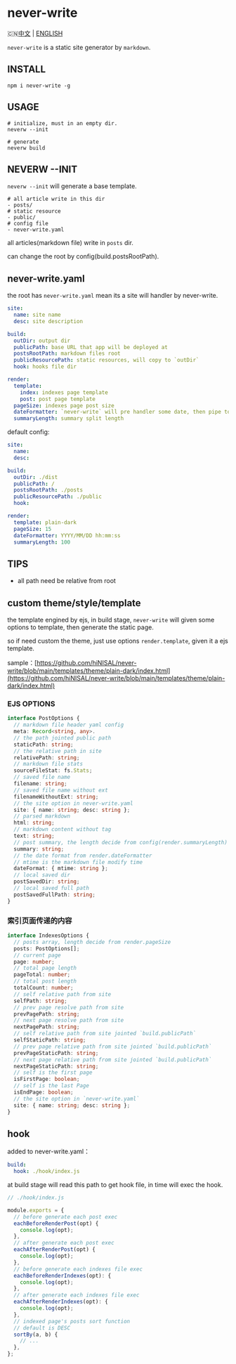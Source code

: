 # never-write

🇨🇳[中文](https://github.com/hiNISAL/never-write#never-wirte) | [ENGLISH](https://github.com/hiNISAL/never-write/blob/main/readme-en.md)


`never-write` is a static site generator by `markdown`.

## INSTALL

```shell
npm i never-write -g
```

## USAGE

```shell
# initialize, must in an empty dir.
neverw --init

# generate
neverw build
```

## NEVERW --INIT

`neverw --init` will generate a base template.

```shell
# all article write in this dir
- posts/
# static resource
- public/
# config file
- never-write.yaml
```

all articles(markdown file) write in `posts` dir.

can change the root by config(build.postsRootPath).

## never-write.yaml

the root has `never-write.yaml` mean its a site will handler by never-write.

```yaml
site:
  name: site name
  desc: site description

build:
  outDir: output dir
  publicPath: base URL that app will be deployed at
  postsRootPath: markdown files root
  publicResourcePath: static resources, will copy to `outDir`
  hook: hooks file dir

render:
  template:
    index: indexes page template
    post: post page template
  pageSize: indexes page post size
  dateFormatter: `never-write` will pre handler some date, then pipe to ejs to use, this options is the date formatter
  summaryLength: summary split length
```

default config:

```yaml
site:
  name:
  desc:

build:
  outDir: ./dist
  publicPath: /
  postsRootPath: ./posts
  publicResourcePath: ./public
  hook:

render:
  template: plain-dark
  pageSize: 15
  dateFormatter: YYYY/MM/DD hh:mm:ss
  summaryLength: 100
```

## TIPS

- all path need be relative from root

## custom theme/style/template

the template engined by ejs, in build stage, `never-write` will given some options to template, then generate the static page.

so if need custom the theme, just use options `render.template`, given it a ejs template.

sample：[https://github.com/hiNISAL/never-write/blob/main/templates/theme/plain-dark/index.html](https://github.com/hiNISAL/never-write/blob/main/templates/theme/plain-dark/index.html)

### EJS OPTIONS

```ts
interface PostOptions {
  // markdown file header yaml config
  meta: Record<string, any>.
  // the path jointed public path
  staticPath: string;
  // the relative path in site
  relativePath: string;
  // markdown file stats
  sourceFileStat: fs.Stats;
  // saved file name
  filename: string;
  // saved file name without ext
  filenameWithoutExt: string;
  // the site option in never-write.yaml
  site: { name: string; desc: string };
  // parsed markdown
  html: string;
  // markdown content without tag
  text: string;
  // post summary, the length decide from config(render.summaryLength)
  summary: string;
  // the date format from render.dateFormatter
  // mtime is the markdown file modify time
  dateFormat: { mtime: string };
  // local saved dir
  postSavedDir: string;
  // local saved full path
  postSavedFullPath: string;
}
```

### 索引页面传递的内容

```ts
interface IndexesOptions {
  // posts array, length decide from render.pageSize
  posts: PostOptions[];
  // current page
  page: number;
  // total page length
  pageTotal: number;
  // total post length
  totalCount: number;
  // self relative path from site
  selfPath: string;
  // prev page resolve path from site
  prevPagePath: string;
  // next page resolve path from site
  nextPagePath: string;
  // self relative path from site jointed `build.publicPath`
  selfStaticPath: string;
  // prev page relative path from site jointed `build.publicPath`
  prevPageStaticPath: string;
  // next page relative path from site jointed `build.publicPath`
  nextPageStaticPath: string;
  // self is the first page
  isFirstPage: boolean;
  // self is the last Page
  isEndPage: boolean;
  // the site option in `never-write.yaml`
  site: { name: string; desc: string };
}
```

## hook

added to never-write.yaml：

```yaml
build:
  hook: ./hook/index.js
```

at build stage will read this path to get hook file, in time will exec the hook.

```js
// ./hook/index.js

module.exports = {
  // before generate each post exec
  eachBeforeRenderPost(opt) {
    console.log(opt);
  },
  // after generate each post exec
  eachAfterRenderPost(opt) {
    console.log(opt);
  },
  // before generate each indexes file exec
  eachBeforeRenderIndexes(opt): {
    console.log(opt);
  },
  // after generate each indexes file exec
  eachAfterRenderIndexes(opt): {
    console.log(opt);
  },
  // indexed page's posts sort function
  // default is DESC
  sortBy(a, b) {
    // ...
  },
};
```
